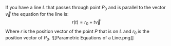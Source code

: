 If you have a line $L$ that passes through point $P_0$ and is parallel to the vector $\vec{v}$ the equation for the line is: 
$$
r(t) = r_0 + t \vec{v}
$$
Where $r$ is the position vector of the point $P$ that is on $L$ and $r_0$ is the position vector of $P_0$.
![[Parametric Equations of a Line.png]]

